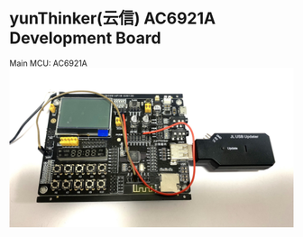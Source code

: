# yunThinker(云信) AC6921A Development Board

Main MCU: AC6921A<br>
![Board+Downloader](YT_AC6921A_with_Downloader.jpeg)
